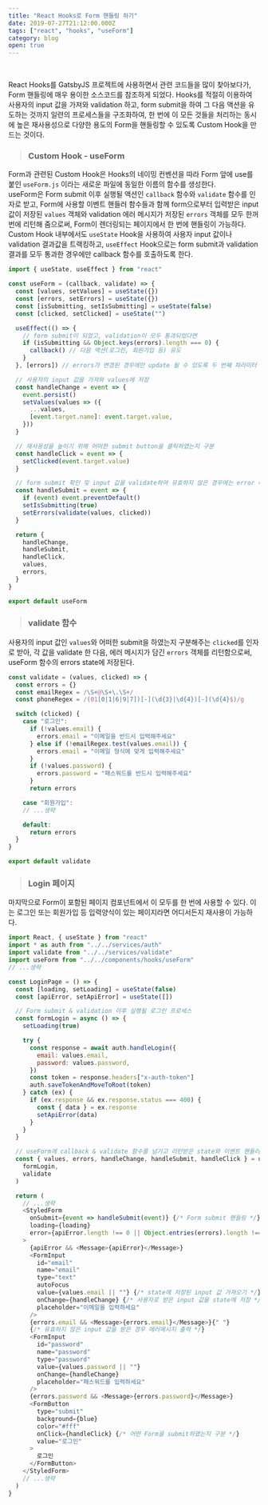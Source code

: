 ```yaml
---
title: "React Hooks로 Form 핸들링 하기"
date: 2019-07-27T21:12:00.000Z
tags: ["react", "hooks", "useForm"]
category: blog
open: true
---
```


<br />

React Hooks를 GatsbyJS 프로젝트에 사용하면서 관련 코드들을 많이 찾아보다가, Form 핸들링에 매우 용이한 소스코드를 참조하게 되었다. Hooks를 적절히 이용하여 사용자의 input 값을 가져와 validation 하고, form submit을 하여 그 다음 액션을 유도하는 것까지 일련의 프로세스들을 구조화하여, 한 번에 이 모든 것들을 처리하는 동시에 높은 재사용성으로 다양한 용도의 Form을 핸들링할 수 있도록 Custom Hook을 만드는 것이다.

> ### Custom Hook - useForm

Form과 관련된 Custom Hook은 Hooks의 네이밍 컨벤션을 따라 Form 앞에 use를 붙인 `useForm.js` 이라는 새로운 파일에 동일한 이름의 함수를 생성한다.  
useForm은 Form submit 이후 실행될 액션인 `callback` 함수와 `validate` 함수를 인자로 받고, Form에 사용할 이벤트 핸들러 함수들과 함께 form으로부터 입력받은 input 값이 저장된 `values` 객체와 validation 에러 메시지가 저장된 `errors` 객체를 모두 한꺼번에 리턴해 줌으로써, Form이 렌더링되는 페이지에서 한 번에 핸들링이 가능하다.  
Custom Hook 내부에서도 `useState` Hook을 사용하여 사용자 input 값이나 validation 결과값을 트랙킹하고, `useEffect` Hook으로는 form submit과 validation 결과를 모두 통과한 경우에만 callback 함수를 호출하도록 한다.

```js
import { useState, useEffect } from "react"

const useForm = (callback, validate) => {
  const [values, setValues] = useState({})
  const [errors, setErrors] = useState({})
  const [isSubmitting, setIsSubmitting] = useState(false)
  const [clicked, setClicked] = useState("")

  useEffect(() => {
    // form submit이 되었고, validation이 모두 통과되었다면
    if (isSubmitting && Object.keys(errors).length === 0) {
      callback() // 다음 액션(로그인, 회원가입 등) 유도
    }
  }, [errors]) // errors가 변경된 경우에만 update 될 수 있도록 두 번째 파라미터 전달

  // 사용자의 input 값을 가져와 values에 저장
  const handleChange = event => {
    event.persist()
    setValues(values => ({
      ...values,
      [event.target.name]: event.target.value,
    }))
  }

  // 재사용성을 높이기 위해 어떠한 submit button을 클릭하였는지 구분
  const handleClick = event => {
    setClicked(event.target.value)
  }

  // form submit 확인 및 input 값을 validate하여 유효하지 않은 경우에는 error 메시지 저장
  const handleSubmit = event => {
    if (event) event.preventDefault()
    setIsSubmitting(true)
    setErrors(validate(values, clicked))
  }

  return {
    handleChange,
    handleSubmit,
    handleClick,
    values,
    errors,
  }
}

export default useForm
```

> ### validate 함수

사용자의 input 값인 `values`와 어떠한 submit을 하였는지 구분해주는 `clicked`를 인자로 받아, 각 값을 validate 한 다음, 에러 메시지가 담긴 `errors` 객체를 리턴함으로써, useForm 함수의 errors state에 저장된다.

```js
const validate = (values, clicked) => {
  const errors = {}
  const emailRegex = /\S+@\S+\.\S+/
  const phoneRegex = /(01[0|1|6|9|7])[-](\d{3}|\d{4})[-](\d{4}$)/g

  switch (clicked) {
    case "로그인":
      if (!values.email) {
        errors.email = "이메일을 반드시 입력해주세요"
      } else if (!emailRegex.test(values.email)) {
        errors.email = "이메일 형식에 맞게 입력해주세요"
      }
      if (!values.password) {
        errors.password = "패스워드를 반드시 입력해주세요"
      }
      return errors

    case "회원가입":
    // ...생략

    default:
      return errors
  }
}

export default validate
```

> ### Login 페이지

마지막으로 Form이 포함된 페이지 컴포넌트에서 이 모두를 한 번에 사용할 수 있다. 이는 로그인 또는 회원가입 등 입력양식이 있는 페이지라면 어디서든지 재사용이 가능하다.

```js
import React, { useState } from "react"
import * as auth from "../../services/auth"
import validate from "../../services/validate"
import useForm from "../../components/hooks/useForm"
// ...생략

const LoginPage = () => {
  const [loading, setLoading] = useState(false)
  const [apiError, setApiError] = useState([])

  // Form submit & validation 이후 실행될 로그인 프로세스
  const formLogin = async () => {
    setLoading(true)

    try {
      const response = await auth.handleLogin({
        email: values.email,
        password: values.password,
      })
      const token = response.headers["x-auth-token"]
      auth.saveTokenAndMoveToRoot(token)
    } catch (ex) {
      if (ex.response && ex.response.status === 400) {
        const { data } = ex.response
        setApiError(data)
      }
    }
  }

  // useForm에 callback & validate 함수를 넘기고 리턴받은 state와 이벤트 핸들러
  const { values, errors, handleChange, handleSubmit, handleClick } = useForm(
    formLogin,
    validate
  )

  return (
    // ...생략
    <StyledForm
      onSubmit={event => handleSubmit(event)} {/* Form submit 핸들링 */}
      loading={loading}
      error={apiError.length !== 0 || Object.entries(errors).length !== 0}
    >
      {apiError && <Message>{apiError}</Message>}
      <FormInput
        id="email"
        name="email"
        type="text"
        autoFocus
        value={values.email || ""} {/* state에 저장된 input 값 가져오기 */}
        onChange={handleChange} {/* 사용자로 받은 input 값을 state에 저장 */}
        placeholder="이메일을 입력하세요"
      />
      {errors.email && <Message>{errors.email}</Message>}{" "}
      {/* 유효하지 않은 input 값을 받은 경우 에러메시지 출력 */}
      <FormInput
        id="password"
        name="password"
        type="password"
        value={values.password || ""}
        onChange={handleChange}
        placeholder="패스워드를 입력하세요"
      />
      {errors.password && <Message>{errors.password}</Message>}
      <FormButton
        type="submit"
        background={blue}
        color="#fff"
        onClick={handleClick} {/* 어떤 Form을 submit하였는지 구분 */}
        value="로그인"
      >
        로그인
      </FormButton>
    </StyledForm>
    // ...생략
  )
}
```
